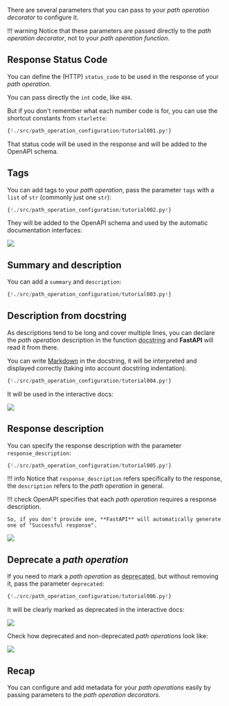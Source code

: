 There are several parameters that you can pass to your *path operation decorator* to configure it.

!!! warning
    Notice that these parameters are passed directly to the *path operation decorator*, not to your *path operation function*.

## Response Status Code

You can define the (HTTP) `status_code` to be used in the response of your *path operation*.

You can pass directly the `int` code, like `404`.

But if you don't remember what each number code is for, you can use the shortcut constants from `starlette`:

```Python hl_lines="5 18"
{!./src/path_operation_configuration/tutorial001.py!}
```

That status code will be used in the response and will be added to the OpenAPI schema.

## Tags

You can add tags to your *path operation*, pass the parameter `tags` with a `list` of `str` (commonly just one `str`):

```Python hl_lines="17 22 27"
{!./src/path_operation_configuration/tutorial002.py!}
```

They will be added to the OpenAPI schema and used by the automatic documentation interfaces:

<img src="/img/tutorial/path-operation-configuration/image01.png">

## Summary and description

You can add a `summary` and `description`:

```Python hl_lines="20 21"
{!./src/path_operation_configuration/tutorial003.py!}
```

## Description from docstring

As descriptions tend to be long and cover multiple lines, you can declare the *path operation* description in the function <abbr title="a multi-line string as the first expression inside a function (not assigned to any variable) used for documentation">docstring</abbr> and **FastAPI** will read it from there.

You can write <a href="https://en.wikipedia.org/wiki/Markdown" class="external-link" target="_blank">Markdown</a> in the docstring, it will be interpreted and displayed correctly (taking into account docstring indentation).

```Python hl_lines="19 20 21 22 23 24 25 26 27"
{!./src/path_operation_configuration/tutorial004.py!}
```

It will be used in the interactive docs:

<img src="/img/tutorial/path-operation-configuration/image02.png">

## Response description

You can specify the response description with the parameter `response_description`:

```Python hl_lines="21"
{!./src/path_operation_configuration/tutorial005.py!}
```

!!! info
    Notice that `response_description` refers specifically to the response, the `description` refers to the *path operation* in general.

!!! check
    OpenAPI specifies that each *path operation* requires a response description.

    So, if you don't provide one, **FastAPI** will automatically generate one of "Successful response".

<img src="/img/tutorial/path-operation-configuration/image03.png">

## Deprecate a *path operation*

If you need to mark a *path operation* as <abbr title="obsolete, recommended not to use it">deprecated</abbr>, but without removing it, pass the parameter `deprecated`:

```Python hl_lines="16"
{!./src/path_operation_configuration/tutorial006.py!}
```

It will be clearly marked as deprecated in the interactive docs:

<img src="/img/tutorial/path-operation-configuration/image04.png">

Check how deprecated and non-deprecated *path operations* look like:

<img src="/img/tutorial/path-operation-configuration/image05.png">

## Recap

You can configure and add metadata for your *path operations* easily by passing parameters to the *path operation decorators*.
